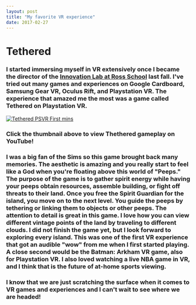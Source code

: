 ```yaml
---
layout: post
title: "My favorite VR experience"
date: 2017-02-27
---
```


# Tethered

### I started immersing myself in VR extensively once I became the director of the [Innovation Lab at Ross School](http://ross.org/innovationlab) last fall. I've tried out many games and experiences on Google Cardboard, Samsung Gear VR, Oculus Rift, and Playstation VR. The experience that amazed me the most was a game called Tethered on Playstation VR. 


[![Tethered PSVR First mins](https://img.youtube.com/vi/4aDAtEBcfG0/0.jpg)](https://www.youtube.com/watch?v=4aDAtEBcfG0-Y "Tethered PSVR First mins")
### Click the thumbnail above to view Thethered gameplay on YouTube!

### I was a big fan of the Sims so this game brought back many memories. The aesthetic is amazing and you really start to feel like a God when you're floating above this world of "Peeps." The purpose of the game is to gather spirit energy while having your peeps obtain resources, assemble building, or fight off threats to their land. Once you free the Spirit Guardian for the island, you move on to the next level. You guide the peeps by tethering or linking them to objects or other peeps. The attention to detail is great in this game. I love how you can view different vintage points of the land by traveling to different clouds. I did not finish the game yet, but I look forward to exploring every island. This was one of the first VR experience that got an audible "wow" from me when I first started playing. A close second would be the Batman: Arkham VR game, also for Playstation VR. I also loved watching a live NBA game in VR, and I think that is the future of at-home sports viewing. 

### I know that we are just scratching the surface when it comes to VR games and experiences and I can't wait to see where we are headed!
